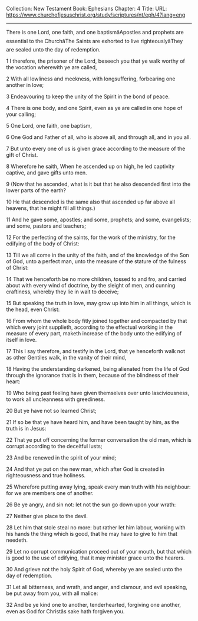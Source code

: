 Collection: New Testament
Book: Ephesians
Chapter: 4
Title: 
URL: https://www.churchofjesuschrist.org/study/scriptures/nt/eph/4?lang=eng

---

There is one Lord, one faith, and one baptismâApostles and prophets are essential to the ChurchâThe Saints are exhorted to live righteouslyâThey are sealed unto the day of redemption.

1 I therefore, the prisoner of the Lord, beseech you that ye walk worthy of the vocation wherewith ye are called,

2 With all lowliness and meekness, with longsuffering, forbearing one another in love;

3 Endeavouring to keep the unity of the Spirit in the bond of peace.

4 There is one body, and one Spirit, even as ye are called in one hope of your calling;

5 One Lord, one faith, one baptism,

6 One God and Father of all, who is above all, and through all, and in you all.

7 But unto every one of us is given grace according to the measure of the gift of Christ.

8 Wherefore he saith, When he ascended up on high, he led captivity captive, and gave gifts unto men.

9 (Now that he ascended, what is it but that he also descended first into the lower parts of the earth?

10 He that descended is the same also that ascended up far above all heavens, that he might fill all things.)

11 And he gave some, apostles; and some, prophets; and some, evangelists; and some, pastors and teachers;

12 For the perfecting of the saints, for the work of the ministry, for the edifying of the body of Christ:

13 Till we all come in the unity of the faith, and of the knowledge of the Son of God, unto a perfect man, unto the measure of the stature of the fulness of Christ:

14 That we henceforth be no more children, tossed to and fro, and carried about with every wind of doctrine, by the sleight of men, and cunning craftiness, whereby they lie in wait to deceive;

15 But speaking the truth in love, may grow up into him in all things, which is the head, even Christ:

16 From whom the whole body fitly joined together and compacted by that which every joint supplieth, according to the effectual working in the measure of every part, maketh increase of the body unto the edifying of itself in love.

17 This I say therefore, and testify in the Lord, that ye henceforth walk not as other Gentiles walk, in the vanity of their mind,

18 Having the understanding darkened, being alienated from the life of God through the ignorance that is in them, because of the blindness of their heart:

19 Who being past feeling have given themselves over unto lasciviousness, to work all uncleanness with greediness.

20 But ye have not so learned Christ;

21 If so be that ye have heard him, and have been taught by him, as the truth is in Jesus:

22 That ye put off concerning the former conversation the old man, which is corrupt according to the deceitful lusts;

23 And be renewed in the spirit of your mind;

24 And that ye put on the new man, which after God is created in righteousness and true holiness.

25 Wherefore putting away lying, speak every man truth with his neighbour: for we are members one of another.

26 Be ye angry, and sin not: let not the sun go down upon your wrath:

27 Neither give place to the devil.

28 Let him that stole steal no more: but rather let him labour, working with his hands the thing which is good, that he may have to give to him that needeth.

29 Let no corrupt communication proceed out of your mouth, but that which is good to the use of edifying, that it may minister grace unto the hearers.

30 And grieve not the holy Spirit of God, whereby ye are sealed unto the day of redemption.

31 Let all bitterness, and wrath, and anger, and clamour, and evil speaking, be put away from you, with all malice:

32 And be ye kind one to another, tenderhearted, forgiving one another, even as God for Christâs sake hath forgiven you.
